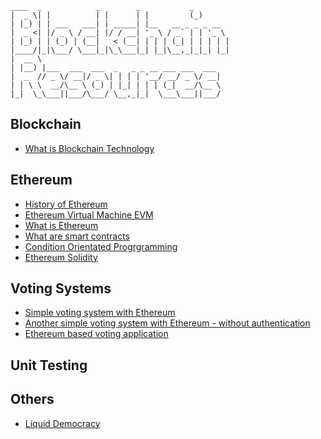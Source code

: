 
 ```
 ____  _            _        _           _        
 |  _ \| |          | |      | |         (_)       
 | |_) | | ___   ___| | _____| |__   __ _ _ _ __   
 |  _ <| |/ _ \ / __| |/ / __| '_ \ / _` | | '_ \  
 | |_) | | (_) | (__|   < (__| | | | (_| | | | | |
 |____/|_|\___/ \___|_|\_\___|_| |_|\__,_|_|_| |_|
 |  __ \                                           
 | |__) |___  ___  ___  _   _ _ __ ___ ___  ___    
 |  _  // _ \/ __|/ _ \| | | | '__/ __/ _ \/ __|   
 | | \ \  __/\__ \ (_) | |_| | | | (_|  __/\__ \   
 |_|  \_\___||___/\___/ \__,_|_|  \___\___||___/   

```

## Blockchain
* [What is Blockchain Technology](https://blockgeeks.com/guides/what-is-blockchain-technology/)

## Ethereum

* [History of Ethereum](https://blog.ethereum.org/2016/02/09/cut-and-try-building-a-dream)
* [Ethereum Virtual Machine EVM](http://gavwood.com/Paper.pdf)
* [What is Ethereum](https://blockgeeks.com/guides/what-is-ethereum/)
* [What are smart contracts](http://blockgeeks.com/guides/smart-contracts-the-blockchain-technology-that-will-replace-lawyers/)
* [Condition Orientated Progrgramming](https://medium.com/@gavofyork/condition-orientated-programming-969f6ba0161a)
* [Ethereum Solidity](https://solidity.readthedocs.io/en/develop/)

## Voting Systems
* [Simple voting system with Ethereum](https://github.com/AdrianClv/ethereum-voting)
* [Another simple voting system with Ethereum - without authentication](https://github.com/domschiener/publicvotes)
* [Ethereum based voting application](https://medium.com/@DomSchiener/publicvotes-ethereum-based-voting-application-3b691488b926)

## Unit Testing

## Others
* [Liquid Democracy](https://medium.com/organizer-sandbox/liquid-democracy-true-democracy-for-the-21st-century-7c66f5e53b6f)
